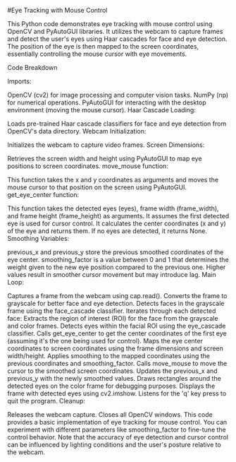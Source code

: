#Eye Tracking with Mouse Control

This Python code demonstrates eye tracking with mouse control using OpenCV and PyAutoGUI libraries. It utilizes the webcam to capture frames and detect the user's eyes using Haar cascades for face and eye detection. The position of the eye is then mapped to the screen coordinates, essentially controlling the mouse cursor with eye movements.

Code Breakdown

Imports:

OpenCV (cv2) for image processing and computer vision tasks.
NumPy (np) for numerical operations.
PyAutoGUI for interacting with the desktop environment (moving the mouse cursor).
Haar Cascade Loading:

Loads pre-trained Haar cascade classifiers for face and eye detection from OpenCV's data directory.
Webcam Initialization:

Initializes the webcam to capture video frames.
Screen Dimensions:

Retrieves the screen width and height using PyAutoGUI to map eye positions to screen coordinates.
move_mouse function:

This function takes the x and y coordinates as arguments and moves the mouse cursor to that position on the screen using PyAutoGUI.
get_eye_center function:

This function takes the detected eyes (eyes), frame width (frame_width), and frame height (frame_height) as arguments.
It assumes the first detected eye is used for cursor control.
It calculates the center coordinates (x and y) of the eye and returns them. If no eyes are detected, it returns None.
Smoothing Variables:

previous_x and previous_y store the previous smoothed coordinates of the eye center.
smoothing_factor is a value between 0 and 1 that determines the weight given to the new eye position compared to the previous one. Higher values result in smoother cursor movement but may introduce lag.
Main Loop:

Captures a frame from the webcam using cap.read().
Converts the frame to grayscale for better face and eye detection.
Detects faces in the grayscale frame using the face_cascade classifier.
Iterates through each detected face:
Extracts the region of interest (ROI) for the face from the grayscale and color frames.
Detects eyes within the facial ROI using the eye_cascade classifier.
Calls get_eye_center to get the center coordinates of the first eye (assuming it's the one being used for control).
Maps the eye center coordinates to screen coordinates using the frame dimensions and screen width/height.
Applies smoothing to the mapped coordinates using the previous coordinates and smoothing_factor.
Calls move_mouse to move the cursor to the smoothed screen coordinates.
Updates the previous_x and previous_y with the newly smoothed values.
Draws rectangles around the detected eyes on the color frame for debugging purposes.
Displays the frame with detected eyes using cv2.imshow.
Listens for the 'q' key press to quit the program.
Cleanup:

Releases the webcam capture.
Closes all OpenCV windows.
This code provides a basic implementation of eye tracking for mouse control. You can experiment with different parameters like smoothing_factor to fine-tune the control behavior. Note that the accuracy of eye detection and cursor control can be influenced by lighting conditions and the user's posture relative to the webcam.
